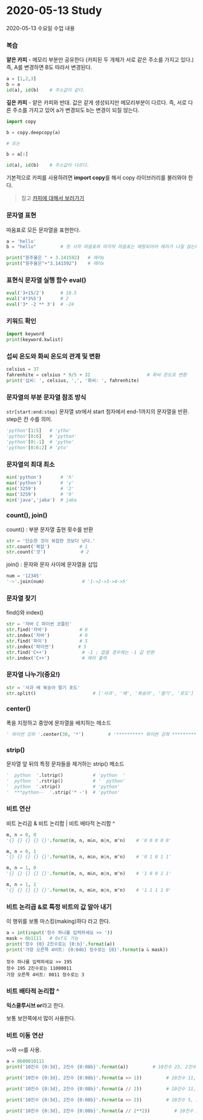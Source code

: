 # 2020-05-13 Study

2020-05-13 수요일 수업 내용 

### 복습

**얕은 카피** - 메모리 부분만 공유한다 (카피된 두 개체가 서로 같은 주소를 가지고 있다.) 즉, A를 변경하면 B도 따라서 변경된다.

```py
a = [1,2,3]
b = a
id(a), id(b)    # 주소값이 같다.
```

**깊은 카피** - 얕은 카피와 반대. 값은 같게 생성되지만 메모리부분이 다르다. 즉, 서로 다른 주소를 가지고 있어 a가 변경되도 b는 변경이 되질 않는다.

```py
import copy

b = copy.deepcopy(a) 

# 또는

b = a[:]

id(a), id(b)    # 주소값이 다르다.
```

기본적으로 카피를 사용하려면 **import copy**를 해서 copy 라이브러리를 불러와야 한다.

> 참고 [카피에 대해서 보러가기](https://wikidocs.net/16038)

### 문자열 표현

따옴표로 모든 문자열을 표현한다.

```py
a = 'hello'
b = "hello"         # 첫 시작 따옴표와 마지막 따옴표는 매핑되어야 에러가 나질 않는다.

print("원주율은 " + 3.141592)   # 에러o
print("원주율은"+"3.141592")    # 에러x
```

### 표현식 문자열 실행 함수 eval()

```py
eval('3+15/2')      # 10.5
eval('4*3%5')       # 2
eval('3* -2 ** 3')  # -24
```

### 키워드 확인

```py
import keyword
print(keyword.kwlist)
```

### 섭씨 온도와 화씨 온도의 관계 및 변환

```py
celsius = 37
fahrenhite = celsius * 9/5 + 32                     # 화씨 온도로 변환
print('섭씨: ', celsius, ',', '화씨: ', fahrenhite)
```

### 문자열의 부분 문자열 참조 방식

``str[start:end:step]`` 문자열 str에서 start 첨자에서 end-1까지의 문자열을 반환. step은 칸 수를 의미.

```py
'python'[1:5]   # 'ytho'
'python'[0:6]   # 'python'
'python'[0:-1]  # 'pytho'
'python'[0:6:2] # 'pto'
```

### 문자열의 최대 최소

```py
min('python')       # 'h'
max('python')       # 'y'
min('3259')         # '2'
max('3259')         # '9'
min('java','jaba')  # jaba
```

### count(), join()

count() : 부분 문자열 출현 횟수를 반환

```py
str = '단순한 것이 복잡한 것보다 낫다.'
str.count('복잡')           # 1
str.count('것')             # 2
```

join() : 문자와 문자 사이에 문자열을 삽입

```py
num = '12345'
'->'.join(num)              # '1->2->3->4->5'
```

### 문자열 찾기

find()와 index()

```py
str = '자바 C 파이썬 코틀린'
str.find('자바')            # 0
str.index('자바')           # 0
str.find('파이')            # 5
str.index('파이썬')         # 5
str.find('C++')             # -1 ; 없을 경우에는 -1 값 반환
str.index('C++')            # 에러 출력
```

### 문자열 나누기(중요!)

```py
str = '사과 배 복숭아 딸기 포도'
str.split()                     # ['사과', '배', '복숭아', '딸기', '포도']
```

### center()

폭을 지정하고 중앙에 문자열을 배치하는 메소드

```py
' 파이썬 강좌 '.center(30, '*')         # '********** 파이썬 강좌 ***********'
```

### strip()

문자열 앞 뒤의 특정 문자들을 제거하는 strip() 메소드

```py
'  python  '.lstrip()           # 'python  '
'  python  '.rstrip()           # '  python'
'  python  '.strip()            # 'python'
'  ***python--  '.strip('* -')  # 'python'
```
### 비트 연산

비트 논리곱 &
비트 논리합 |
비트 배타적 논리합 ^

```py
m, n = 0, 0
'{} {} {} {} {}'.format(m, n, m&n, m|n, m^n)    # '0 0 0 0 0'

m, n = 0, 1
'{} {} {} {} {}'.format(m, n, m&n, m|n, m^n)    # '0 1 0 1 1'

m, n = 1, 0
'{} {} {} {} {}'.format(m, n, m&n, m|n, m^n)    # '1 0 0 1 1'

m, n = 1, 1
'{} {} {} {} {}'.format(m, n, m&n, m|n, m^n)    # '1 1 1 1 0'
```

### 비트 논리곱 &로 특정 비트의 값 알아 내기

이 행위를 보통 마스킹(making)하다 라고 한다.

```py
a = int(input('정수 하나를 입력하세요 >> '))
mask = 0b1111   # 0xf도 가능
print('정수 {0} 2진수로는 {0:b}'.format(a))
print('가장 오른쪽 4비트: {0:04b} 정수로는 {0}'.format(a & mask))
```

```
정수 하나를 입력하세요 >> 195
정수 195 2진수로는 11000011
가장 오른쪽 4비트: 0011 정수로는 3
```

### 비트 배타적 논리합 ^

**익스클루시브 or**라고 한다.

보통 보안쪽에서 많이 사용한다.


### 비트 이동 연산

``>>``와 ``<<``를 사용.

```py
a = 0b00010111
print('10진수 {0:3d}, 2진수 {0:08b}'.format(a))         # 10진수 23, 2진수 00010111

print('10진수 {0:3d}, 2진수 {0:08b}'.format(a >> 1))         # 10진수 11, 2진수 00001011

print('10진수 {0:3d}, 2진수 {0:08b}'.format(a // 2))         # 10진수 11, 2진수 00001011

print('10진수 {0:3d}, 2진수 {0:08b}'.format(a >> 2))         # 10진수 5, 2진수 00000101

print('10진수 {0:3d}, 2진수 {0:08b}'.format(a // 2**2))         # 10진수 5, 2진수 00000101
```